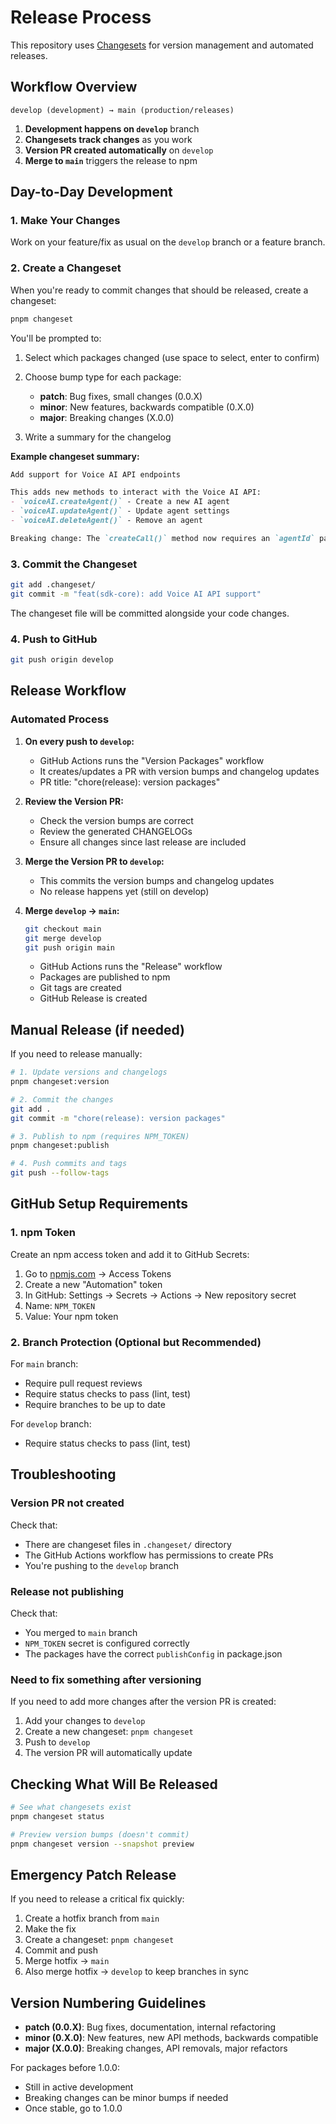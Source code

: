 # Release Process

This repository uses [Changesets](https://github.com/changesets/changesets) for version management and automated releases.

## Workflow Overview

```text
develop (development) → main (production/releases)
```

1. **Development happens on `develop`** branch
2. **Changesets track changes** as you work
3. **Version PR created automatically** on `develop`
4. **Merge to `main`** triggers the release to npm

## Day-to-Day Development

### 1. Make Your Changes

Work on your feature/fix as usual on the `develop` branch or a feature branch.

### 2. Create a Changeset

When you're ready to commit changes that should be released, create a changeset:

```bash
pnpm changeset
```

You'll be prompted to:

1. Select which packages changed (use space to select, enter to confirm)
2. Choose bump type for each package:

   - **patch**: Bug fixes, small changes (0.0.X)
   - **minor**: New features, backwards compatible (0.X.0)
   - **major**: Breaking changes (X.0.0)
3. Write a summary for the changelog

**Example changeset summary:**

```markdown
Add support for Voice AI API endpoints

This adds new methods to interact with the Voice AI API:
- `voiceAI.createAgent()` - Create a new AI agent
- `voiceAI.updateAgent()` - Update agent settings
- `voiceAI.deleteAgent()` - Remove an agent

Breaking change: The `createCall()` method now requires an `agentId` parameter.
```

### 3. Commit the Changeset

```bash
git add .changeset/
git commit -m "feat(sdk-core): add Voice AI API support"
```

The changeset file will be committed alongside your code changes.

### 4. Push to GitHub

```bash
git push origin develop
```

## Release Workflow

### Automated Process

1. **On every push to `develop`:**
   - GitHub Actions runs the "Version Packages" workflow
   - It creates/updates a PR with version bumps and changelog updates
   - PR title: "chore(release): version packages"

2. **Review the Version PR:**
   - Check the version bumps are correct
   - Review the generated CHANGELOGs
   - Ensure all changes since last release are included

3. **Merge the Version PR to `develop`:**
   - This commits the version bumps and changelog updates
   - No release happens yet (still on develop)

4. **Merge `develop` → `main`:**

   ```bash
   git checkout main
   git merge develop
   git push origin main
   ```

   - GitHub Actions runs the "Release" workflow
   - Packages are published to npm
   - Git tags are created
   - GitHub Release is created

## Manual Release (if needed)

If you need to release manually:

```bash
# 1. Update versions and changelogs
pnpm changeset:version

# 2. Commit the changes
git add .
git commit -m "chore(release): version packages"

# 3. Publish to npm (requires NPM_TOKEN)
pnpm changeset:publish

# 4. Push commits and tags
git push --follow-tags
```

## GitHub Setup Requirements

### 1. npm Token

Create an npm access token and add it to GitHub Secrets:

1. Go to [npmjs.com](https://www.npmjs.com/) → Access Tokens
2. Create a new "Automation" token
3. In GitHub: Settings → Secrets → Actions → New repository secret
4. Name: `NPM_TOKEN`
5. Value: Your npm token

### 2. Branch Protection (Optional but Recommended)

For `main` branch:

- Require pull request reviews
- Require status checks to pass (lint, test)
- Require branches to be up to date

For `develop` branch:

- Require status checks to pass (lint, test)

## Troubleshooting

### Version PR not created

Check that:

- There are changeset files in `.changeset/` directory
- The GitHub Actions workflow has permissions to create PRs
- You're pushing to the `develop` branch

### Release not publishing

Check that:

- You merged to `main` branch
- `NPM_TOKEN` secret is configured correctly
- The packages have the correct `publishConfig` in package.json

### Need to fix something after versioning

If you need to add more changes after the version PR is created:

1. Add your changes to `develop`
2. Create a new changeset: `pnpm changeset`
3. Push to `develop`
4. The version PR will automatically update

## Checking What Will Be Released

```bash
# See what changesets exist
pnpm changeset status

# Preview version bumps (doesn't commit)
pnpm changeset version --snapshot preview
```

## Emergency Patch Release

If you need to release a critical fix quickly:

1. Create a hotfix branch from `main`
2. Make the fix
3. Create a changeset: `pnpm changeset`
4. Commit and push
5. Merge hotfix → `main`
6. Also merge hotfix → `develop` to keep branches in sync

## Version Numbering Guidelines

- **patch (0.0.X)**: Bug fixes, documentation, internal refactoring
- **minor (0.X.0)**: New features, new API methods, backwards compatible
- **major (X.0.0)**: Breaking changes, API removals, major refactors

For packages before 1.0.0:

- Still in active development
- Breaking changes can be minor bumps if needed
- Once stable, go to 1.0.0
